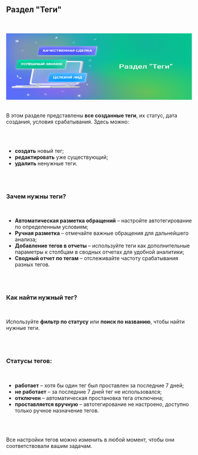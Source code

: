 ## Раздел "Теги"

<br>
<br>

<img src="TagList.svg" alt="" width="100%" height="180px"/>

<br>
<br>

В этом разделе представлены **все созданные теги**, их статус, дата создания, условия срабатывания. Здесь можно:

<br>
<br>

- **создать** новый тег;
- **редактировать** уже существующий;
- **удалить** ненужные теги.

<br>
<br>

### Зачем нужны теги?

<br>

- **Автоматическая разметка обращений** – настройте автотегирование по определенным условиям;
- **Ручная разметка** – отмечайте важные обращения для дальнейшего анализа;
- **Добавление тегов в отчеты** – используйте теги как дополнительные параметры к столбцам в сводных отчетах для удобной аналитики;
- **Сводный отчет по тегам** – отслеживайте частоту срабатывания разных тегов.

<br>
<br>

### Как найти нужный тег?

<br>

Используйте **фильтр по статусу** или **поиск по названию**, чтобы найти нужные теги.

<br>
<br>

### Статусы тегов:

<br>

- **работает** – хотя бы один тег был проставлен за последние 7 дней;
- **не работает** – за последние 7 дней тег не использовался;
- **отключен** – автоматическая простановка тега отключена;
- **проставляется вручную** – автотегирование не настроено, доступно только ручное назначение тегов.

<br>
<br>

Все настройки тегов можно изменить в любой момент, чтобы они соответствовали вашим задачам.